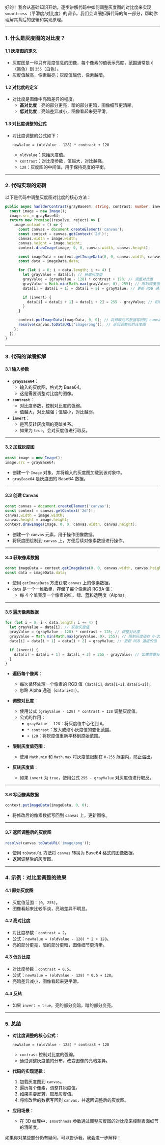 好的！我会从基础知识开始，逐步讲解代码中如何调整灰度图的对比度来实现 `smoothness`（平滑度/对比度）的调节。我们会详细拆解代码的每一部分，帮助你理解其背后的逻辑和实现原理。

---

### **1. 什么是灰度图的对比度？**

#### **1.1 灰度图的定义**
- 灰度图是一种只有亮度信息的图像，每个像素的值表示亮度，范围通常是 `0`（黑色）到 `255`（白色）。
- 灰度值越高，像素越亮；灰度值越低，像素越暗。

#### **1.2 对比度的定义**
- 对比度是图像中亮暗差异的程度。
  - **高对比度**：亮的部分更亮，暗的部分更暗，图像细节更清晰。
  - **低对比度**：亮暗差异减小，图像看起来更平滑。

#### **1.3 对比度调整的公式**
- 对比度调整的公式如下：
  ```plaintext
  newValue = (oldValue - 128) * contrast + 128
  ```
  - `oldValue`：原始灰度值。
  - `contrast`：对比度参数，值越大，对比越强。
  - `128`：灰度图的中间值，用于保持亮度的平衡。

---

### **2. 代码实现的逻辑**

以下是代码中调整灰度图对比度的核心方法：

```typescript
public async hanlderContrast(grayBase64: string, contrast: number, invert?: boolean): Promise<string> {
  const image = new Image();
  image.src = grayBase64;
  return new Promise((resolve, reject) => {
    image.onload = () => {
      const canvas = document.createElement('canvas');
      const context = canvas.getContext('2d')!;
      canvas.width = image.width;
      canvas.height = image.height;
      context.drawImage(image, 0, 0, canvas.width, canvas.height);

      const imageData = context.getImageData(0, 0, canvas.width, canvas.height);
      const data = imageData.data;

      for (let i = 0; i < data.length; i += 4) {
        let grayValue = data[i]; // 获取灰度值
        grayValue = (grayValue - 128) * contrast + 128; // 调整对比度
        grayValue = Math.min(Math.max(grayValue, 0), 255); // 限制灰度值在 0-255 范围内
        data[i] = data[i + 1] = data[i + 2] = grayValue; // 更新 RGB 通道的值

        if (invert) {
          data[i] = data[i + 1] = data[i + 2] = 255 - grayValue; // 如果需要反转，取反灰度值
        }
      }

      context.putImageData(imageData, 0, 0); // 将修改后的数据写回到 canvas
      resolve(canvas.toDataURL('image/png')); // 返回调整后的灰度图
    };
  });
}
```

---

### **3. 代码的详细拆解**

#### **3.1 输入参数**
- **`grayBase64`**：
  - 输入的灰度图，格式为 Base64。
  - 这是需要调整对比度的图像。
- **`contrast`**：
  - 对比度参数，控制对比度的强弱。
  - 值越大，对比越强；值越小，对比越弱。
- **`invert`**：
  - 是否反转灰度图的亮暗关系。
  - 如果为 `true`，会对灰度值进行取反。

---

#### **3.2 加载灰度图**
```typescript
const image = new Image();
image.src = grayBase64;
```
- 创建一个 `Image` 对象，并将输入的灰度图加载到该对象中。
- `grayBase64` 是灰度图的 Base64 数据。

---

#### **3.3 创建 Canvas**
```typescript
const canvas = document.createElement('canvas');
const context = canvas.getContext('2d')!;
canvas.width = image.width;
canvas.height = image.height;
context.drawImage(image, 0, 0, canvas.width, canvas.height);
```
- 创建一个 `canvas` 元素，用于操作图像数据。
- 将灰度图绘制到 `canvas` 上，方便后续对像素数据进行操作。

---

#### **3.4 获取像素数据**
```typescript
const imageData = context.getImageData(0, 0, canvas.width, canvas.height);
const data = imageData.data;
```
- 使用 `getImageData` 方法获取 `canvas` 上的像素数据。
- `data` 是一个一维数组，存储了每个像素的 RGBA 值：
  - 每 4 个值表示一个像素的红、绿、蓝和透明度（Alpha）。

---

#### **3.5 遍历像素数据**
```typescript
for (let i = 0; i < data.length; i += 4) {
  let grayValue = data[i]; // 获取灰度值
  grayValue = (grayValue - 128) * contrast + 128; // 调整对比度
  grayValue = Math.min(Math.max(grayValue, 0), 255); // 限制灰度值在 0-255 范围内
  data[i] = data[i + 1] = data[i + 2] = grayValue; // 更新 RGB 通道的值

  if (invert) {
    data[i] = data[i + 1] = data[i + 2] = 255 - grayValue; // 如果需要反转，取反灰度值
  }
}
```

- **遍历每个像素**：
  - 每次循环处理一个像素的 RGB 值（`data[i]`, `data[i+1]`, `data[i+2]`）。
  - 忽略 Alpha 通道（`data[i+3]`）。

- **调整对比度**：
  - 使用公式 `(grayValue - 128) * contrast + 128` 调整灰度值。
  - 公式的作用：
    - `grayValue - 128`：将灰度值中心化到 `0`。
    - `* contrast`：放大或缩小灰度值的变化范围。
    - `+ 128`：将灰度值重新平移到原始范围。

- **限制灰度值范围**：
  - 使用 `Math.min` 和 `Math.max` 将灰度值限制在 `0-255` 范围内，防止溢出。

- **反转灰度值**：
  - 如果 `invert` 为 `true`，使用公式 `255 - grayValue` 对灰度值进行取反。

---

#### **3.6 写回像素数据**
```typescript
context.putImageData(imageData, 0, 0);
```
- 将修改后的像素数据写回到 `canvas` 上，更新图像。

---

#### **3.7 返回调整后的灰度图**
```typescript
resolve(canvas.toDataURL('image/png'));
```
- 使用 `toDataURL` 方法将 `canvas` 转换为 Base64 格式的图像数据。
- 返回调整后的灰度图。

---

### **4. 示例：对比度调整的效果**

#### **4.1 原始灰度图**
- 灰度值范围：`[0, 255]`。
- 图像看起来比较平淡，亮暗差异不明显。

#### **4.2 高对比度**
- 对比度参数：`contrast = 2`。
- 公式：`newValue = (oldValue - 128) * 2 + 128`。
- 亮的部分更亮，暗的部分更暗，图像细节更清晰。

#### **4.3 低对比度**
- 对比度参数：`contrast = 0.5`。
- 公式：`newValue = (oldValue - 128) * 0.5 + 128`。
- 亮暗差异减小，图像看起来更平滑。

#### **4.4 反转**
- 如果 `invert = true`，亮的部分变暗，暗的部分变亮。

---

### **5. 总结**

- **对比度调整的核心公式**：
  ```plaintext
  newValue = (oldValue - 128) * contrast + 128
  ```
  - `contrast` 控制对比度的强弱。
  - 通过调整灰度值的分布，改变图像的亮暗差异。

- **代码的实现逻辑**：
  1. 加载灰度图到 `canvas`。
  2. 遍历每个像素，调整其灰度值。
  3. 如果需要反转，取反灰度值。
  4. 将修改后的数据写回到 `canvas`，并返回调整后的灰度图。

- **应用场景**：
  - 在 3D 纹理中，`smoothness` 参数通过调整灰度图的对比度来控制表面细节的清晰度。

如果你对某些部分仍有疑问，可以告诉我，我会进一步解释！
